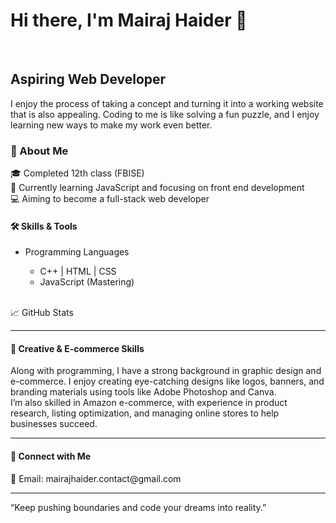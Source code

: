 <h1>Hi there, I'm Mairaj Haider 👋</h1> <br>
<h2>Aspiring Web Developer </h2>

I enjoy the process of taking a concept and turning it into a working website that is also appealing. Coding to me is like solving a fun puzzle, and I enjoy learning new ways to make my work even better.
<h3>🌟 About Me </h3>
🎓 Completed 12th class (FBISE) <br>
🌱 Currently learning JavaScript and focusing on front end development<br>
💻 Aiming to become a full-stack web developer <br>
<h4>🛠️ Skills & Tools</h4>
<ul>
  <li>Programming Languages</li> 
<ul>
  <li>C++ | HTML | CSS</li>
  <li>JavaScript (Mastering)</li>
</ul>
</ul>
<br>
📈 GitHub Stats

<hr>
<h4>🌟 Creative & E-commerce Skills</h4>
Along with programming, I have a strong background in graphic design and e-commerce. I enjoy creating eye-catching designs like logos, banners, and branding materials using tools like Adobe Photoshop and Canva.<br

I’m also skilled in Amazon e-commerce, with experience in product research, listing optimization, and managing online stores to help businesses succeed.<br><hr>

<h4>🤝 Connect with Me </h4>
📩 Email: mairajhaider.contact@gmail.com <br><hr>

“Keep pushing boundaries and code your dreams into reality.”

<!---
Mairaj-Haider/Mairaj-Haider is a ✨ special ✨ repository because its `README.md` (this file) appears on your GitHub profile.
You can click the Preview link to take a look at your changes.
--->
